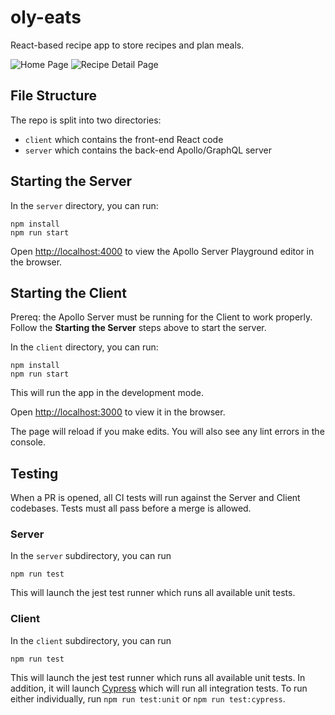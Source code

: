 # oly-eats

React-based recipe app to store recipes and plan meals.

![Home Page](screenshots/home-page-screenhost.PNG 'Sample Home Page')
![Recipe Detail Page](screenshots/recipe-detail-screenhost.PNG 'Sample Recipe Page')

## File Structure

The repo is split into two directories:

- `client` which contains the front-end React code
- `server` which contains the back-end Apollo/GraphQL server

## Starting the Server

In the `server` directory, you can run:

```
npm install
npm run start
```

Open [http://localhost:4000](http://localhost:4000) to view the Apollo Server Playground editor in the browser.

## Starting the Client

Prereq: the Apollo Server must be running for the Client to work properly. Follow the **Starting the Server** steps above to start the server.

In the `client` directory, you can run:

```
npm install
npm run start
```

This will run the app in the development mode.

Open [http://localhost:3000](http://localhost:3000) to view it in the browser.

The page will reload if you make edits. You will also see any lint errors in the console.

## Testing

When a PR is opened, all CI tests will run against the Server and Client codebases. Tests must all pass before a merge is allowed.

### Server

In the `server` subdirectory, you can run

`npm run test`

This will launch the jest test runner which runs all available unit tests.

### Client

In the `client` subdirectory, you can run

`npm run test`

This will launch the jest test runner which runs all available unit tests. In addition, it will launch [Cypress](https://www.cypress.io/) which will run all integration tests. To run either individually, run `npm run test:unit` or `npm run test:cypress`.
